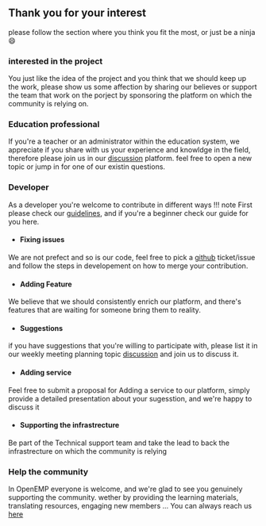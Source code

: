 
## Thank you for your interest
please follow the section where you think you fit the most, or just be a ninja :smile:	



### interested in the project
You just like the idea of the project and you think that we should keep up the work, please show us some affection by sharing our believes  or support the team that work on the porject by sponsoring the platform on which the community is relying on.

### Education professional
If you're a teacher or an administrator within the education system, we appreciate if you share with us your experience and knowldge in the field, therefore please join us in our [discussion](https://discussion.openemp.org) platform. feel free to open a new topic or jump in for one of our existin questions.

### Developer
As a developer you're welcome to contribute in different ways
!!! note
    First please check our [guidelines](../dev/guidelines.md), and if you're a beginner check our guide for you here.

- #### Fixing issues
We are not prefect and so is our code, feel free to pick a [github](https://github.com/openemp) ticket/issue  and follow the steps in developement on how to merge your contribution.
- #### Adding Feature
We believe that we should consistently enrich our platform, and there's features that are waiting for someone bring them to reality.
- #### Suggestions
if you have suggestions that you're willing to participate with, please list it in our weekly meeting planning topic [discussion](https://discussion.openemp.org) and join us to discuss it.
- #### Adding service
Feel free to submit a proposal for Adding a service to our platform, simply provide a detailed presentation about your sugesstion, and we're happy to discuss it 
- #### Supporting the infrastrecture
Be part of the Technical support team and take the lead to back the infrastrecture on which the community is relying
### Help the community
In OpenEMP everyone is welcome, and we're glad to see you genuinely supporting the community.
wether by providing the learning materials, translating resources, engaging new members ... You can always reach us [here](../about/community.md)
